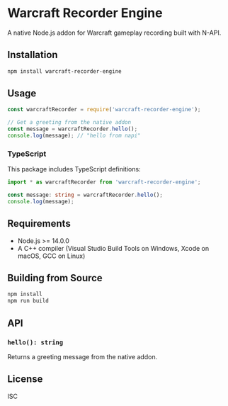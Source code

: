 # Warcraft Recorder Engine

A native Node.js addon for Warcraft gameplay recording built with N-API.

## Installation

```bash
npm install warcraft-recorder-engine
```

## Usage

```javascript
const warcraftRecorder = require('warcraft-recorder-engine');

// Get a greeting from the native addon
const message = warcraftRecorder.hello();
console.log(message); // "hello from napi"
```

### TypeScript

This package includes TypeScript definitions:

```typescript
import * as warcraftRecorder from 'warcraft-recorder-engine';

const message: string = warcraftRecorder.hello();
console.log(message);
```

## Requirements

- Node.js >= 14.0.0
- A C++ compiler (Visual Studio Build Tools on Windows, Xcode on macOS, GCC on Linux)

## Building from Source

```bash
npm install
npm run build
```

## API

### `hello(): string`

Returns a greeting message from the native addon.

## License

ISC
